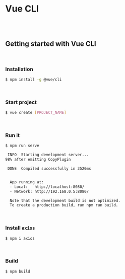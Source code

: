 # Vue CLI

<br>

<br>

## Getting started with Vue CLI

<br>

### Installation

```bash
$ npm install -g @vue/cli
```

<br>

### Start project

```bash
$ vue create [PROJECT_NAME]
```

<br>

### Run it

```bash
$ npm run serve

 INFO  Starting development server...
98% after emitting CopyPlugin

 DONE  Compiled successfully in 3520ms                                                               9:50:57 AM


  App running at:
  - Local:   http://localhost:8080/ 
  - Network: http://192.168.0.5:8080/

  Note that the development build is not optimized.
  To create a production build, run npm run build.
```

<br>

### Install `axios`

```bash
$ npm i axios
```

<br>

### Build

```bash
$ npm build
```

<br>

<br>
